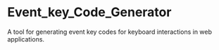 # Event_key_Code_Generator
A tool for generating event key codes for keyboard interactions in web applications.
